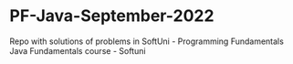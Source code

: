 # PF-Java-September-2022
Repo with solutions of problems in SoftUni - Programming Fundamentals
Java Fundamentals course - Softuni